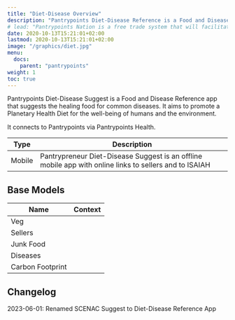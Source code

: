 ```yaml
---
title: "Diet-Disease Overview"
description: "Pantrypoints Diet-Disease Reference is a Food and Disease Reference app that suggests the healing food for common diseases. It aims to promote a Planetary Health Diet for the well-being of humans and the environment"
# lead: "Pantrypoints Nation is a free trade system that will facilitate prepaid trade financing for long distance purchases"
date: 2020-10-13T15:21:01+02:00
lastmod: 2020-10-13T15:21:01+02:00
image: "/graphics/diet.jpg"
menu:
  docs:
    parent: "pantrypoints"
weight: 1
toc: true
---
```



Pantrypoints Diet-Disease Suggest is a Food and Disease Reference app that suggests the healing food for common diseases. It aims to promote a Planetary Health Diet for the well-being of humans and the environment.

It connects to Pantrypoints via Pantrypoints Health.  


Type | Description 
--- | ---
Mobile  | Pantrypreneur Diet-Disease Suggest is an offline mobile app with online links to sellers and to ISAIAH



## Base Models

Name | Context
---| ---
Veg | 
Sellers | 
Junk Food |
Diseases |
Carbon Footprint |



## Changelog

2023-06-01: Renamed SCENAC Suggest to Diet-Disease Reference App